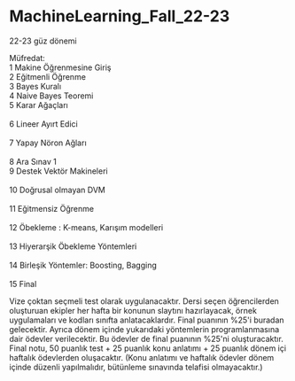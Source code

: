 # MachineLearning_Fall_22-23

22-23 güz dönemi

Müfredat:
<br>1	Makine Öğrenmesine Giriş
<br>2	Eğitmenli Öğrenme
<br>3	Bayes Kuralı 
<br>4	Naive Bayes Teoremi	
<br>5	Karar Ağaçları	
<br>6	Lineer Ayırt Edici	
<br>7	Yapay Nöron Ağları 	
<br>8	Ara Sınav 1	
<br>9	Destek Vektör Makineleri	
<br>10	Doğrusal olmayan DVM	
<br>11	Eğitmensiz Öğrenme	
<br>12	Öbekleme : K-means, Karışım modelleri	
<br>13	Hiyerarşik Öbekleme Yöntemleri 	
<br>14	Birleşik Yöntemler: Boosting, Bagging	
<br>15	Final
 
Vize çoktan seçmeli test olarak uygulanacaktır.
Dersi seçen öğrencilerden oluşturuan ekipler her hafta bir konunun slaytını hazırlayacak, örnek uygulamaları ve kodları sınıfta anlatacaklardır. Final puanının %25'i buradan gelecektir.
Ayrıca dönem içinde yukarıdaki yöntemlerin programlanmasına dair ödevler verilecektir. Bu ödevler de final puanının %25'ni oluşturacaktır.
Final notu, 50 puanlık test + 25 puanlık konu anlatımı + 25 puanlık dönem içi haftalık ödevlerden oluşacaktır. (Konu anlatımı ve haftalık ödevler dönem içinde düzenli yapılmalıdır, bütünleme sınavında telafisi olmayacaktır.)
